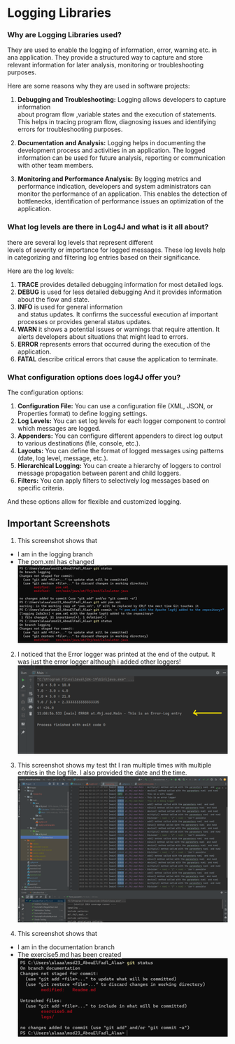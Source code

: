 # Logging Libraries


### Why are Logging Libraries  used?

They are used to enable the logging of information,
error, warning etc. in ana application. They provide
a structured way to capture and store relevant information
for later analysis, monitoring or troubleshooting purposes.

Here are some reasons why they are used in software 
projects:
1. **Debugging and Troubleshooting:**
Logging allows developers to capture information  
about program flow ,variable states and the execution
of statements.
This helps in tracing program flow, diagnosing issues 
and identifying errors for troubleshooting purposes.

2. **Documentation and Analysis:** Logging helps in 
documenting the development process and activities 
in an application. The logged information can be used
for future analysis, reporting or communication with 
other team members.

3. **Monitoring and Performance Analysis:** By
logging metrics and performance indication, 
developers and system administrators can monitor the 
performance of an application. This enables the 
detection of bottlenecks, identification of performance
issues an optimization of the application.



### What log levels are there in Log4J and what is it all about?
there are several log levels that represent different  
levels of severity or importance for logged messages.
These log levels help in categorizing and filtering 
log entries based on their significance. 
 
Here are the log levels:
1. **TRACE** provides detailed debugging information 
for most detailed logs.
2. **DEBUG** is used for less detailed debugging And it
provides information about the flow and state.
3. **INFO** is used for general information  
and status updates. It confirms the successful execution
af important processes or provides general status updates.
4. **WARN** it shows a potential issues or warnings that
require attention. It alerts developers about situations
that might lead to errors.
5. **ERROR** represents errors that occurred during 
the execution of the application.
6. **FATAL** describe critical errors that cause the
application to terminate.

### What configuration options does log4J offer you?
The configuration options:
1. **Configuration File:** You can use a configuration file 
(XML, JSON, or Properties format) to define logging 
settings.
2. **Log Levels:** You can set log levels for each logger 
component to control which messages are logged.
3. **Appenders:** You can configure different appenders to
direct log output to various destinations (file, console, etc.).
4. **Layouts:** You can define the format of logged 
messages using patterns (date, log level, message, etc.).
5. **Hierarchical Logging:** You can create a hierarchy of loggers
to control message propagation between parent and child loggers.
6. **Filters:** You can apply filters to selectively log messages 
based on specific criteria.

And these options allow for flexible and customized logging.


## Important Screenshots

1. This screenshot shows that 
 - I am in the logging branch 
 - The pom.xml has changed
![ex5_1](images/ex5_1.png)

2. I noticed that the Error logger 
was printed at the end of the output.
It was just the error logger although 
i added other loggers!
![ex5_2](images/ex5_2.png)

3. This screenshot shows my test 
tht I ran multiple times with
multiple entries in the log file.
I also provided the date and the time.
![ex5_3](images/ex5_3.png)

4. This screenshot shows that
- I am in the documentation branch
- The exercise5.md has been created 
![ex5_4](images/ex5_4.png)
